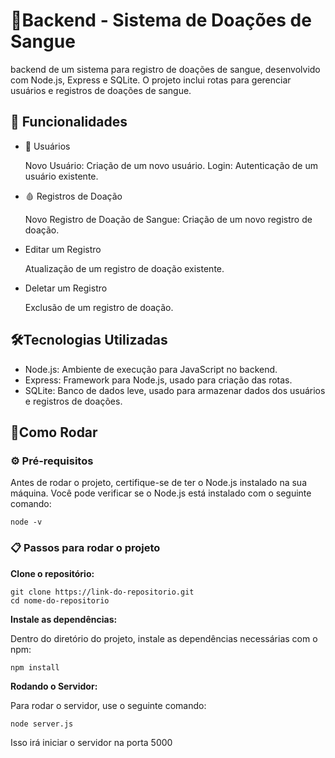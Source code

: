 # 💉Backend - Sistema de Doações de Sangue
backend de um sistema para registro de doações de sangue, desenvolvido com Node.js, Express e SQLite. O projeto inclui rotas para gerenciar usuários e registros de doações de sangue.

## 📝 Funcionalidades
- 👥 Usuários
    
    Novo Usuário: Criação de um novo usuário.
    Login: Autenticação de um usuário existente.
- 🩸 Registros de Doação
    
    Novo Registro de Doação de Sangue: Criação de um novo registro de doação.
- Editar um Registro

    Atualização de um registro de doação existente.
- Deletar um Registro

    Exclusão de um registro de doação.

## 🛠️Tecnologias Utilizadas
- Node.js: Ambiente de execução para JavaScript no backend.
- Express: Framework para Node.js, usado para criação das rotas.
- SQLite: Banco de dados leve, usado para armazenar dados dos usuários e registros de doações.

## 🚀Como Rodar
### ⚙️ Pré-requisitos

Antes de rodar o projeto, certifique-se de ter o Node.js instalado na sua máquina. Você pode verificar se o Node.js está instalado com o seguinte comando:

    node -v

### 📋 Passos para rodar o projeto
**Clone o repositório:**

    git clone https://link-do-repositorio.git
    cd nome-do-repositorio

**Instale as dependências:**

Dentro do diretório do projeto, instale as dependências necessárias com o npm:

    npm install

**Rodando o Servidor:**

Para rodar o servidor, use o seguinte comando:

    node server.js

Isso irá iniciar o servidor na porta 5000
